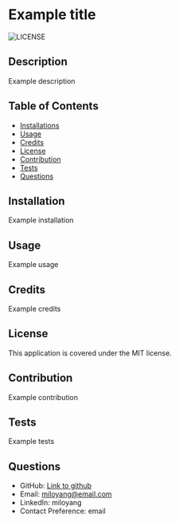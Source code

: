 # Example title
  ![LICENSE](https://img.shields.io/badge/MIT-LICENSE-blue)

  ## Description

  Example description
  
  ## Table of Contents
  - [Installations](#installation)
  - [Usage](#usage)
  - [Credits](#credits)
  - [License](#license)
  - [Contribution](#contribution)
  - [Tests](#tests)
  - [Questions](#questions)
  
  ## Installation

  Example installation
  
  ## Usage

  Example usage
  
  ## Credits

  Example credits
  
  ## License
  
  This application is covered under the MIT license.
  
 
  ## Contribution 

  Example contribution
  
  ## Tests

  Example tests
  
  ## Questions

  * GitHub: [Link to github](www.github.com/miloyang)
  * Email: miloyang@email.com
  * LinkedIn: miloyang
  * Contact Preference: email